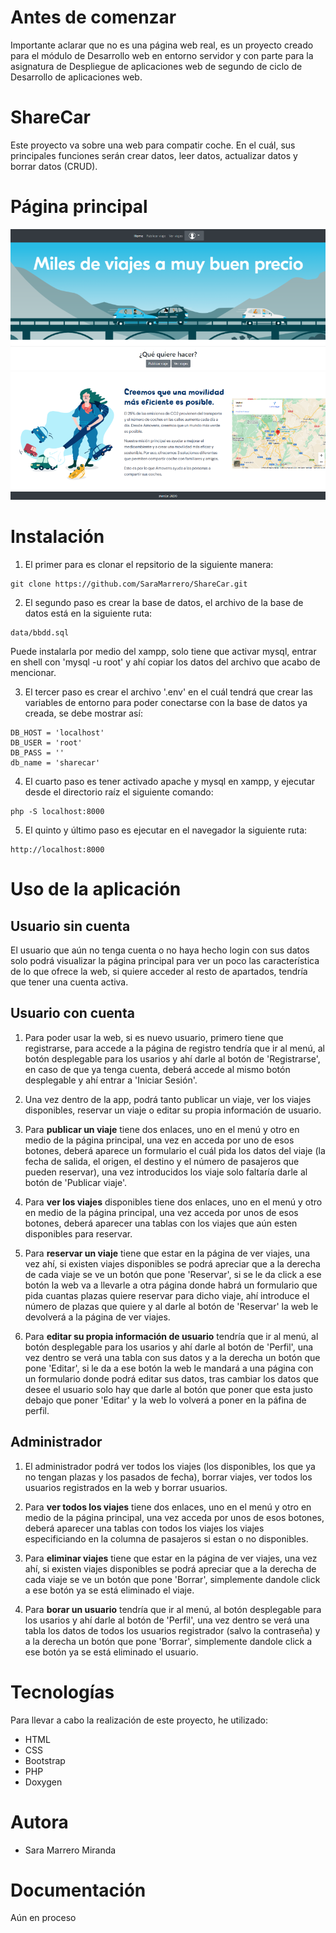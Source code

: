 # Antes de comenzar
Importante aclarar que no es una página web real, es un proyecto creado para el módulo de Desarrollo web en entorno servidor y con parte para la asignatura de Despliegue de aplicaciones web de segundo de ciclo de Desarrollo de aplicaciones web.

# ShareCar
Este proyecto va sobre una web para compatir coche. En el cuál, sus principales funciones serán crear datos, leer datos, actualizar datos y borrar datos (CRUD). 

# Página principal

![Pagina principal](./img/imgReadme/3.png)

# Instalación
1. El primer para es clonar el repsitorio de la siguiente manera:
```
git clone https://github.com/SaraMarrero/ShareCar.git
```

2. El segundo paso es crear la base de datos, el archivo de la base de datos está en la siguiente ruta:
```
data/bbdd.sql
```
Puede instalarla por medio del xampp, solo tiene que activar mysql, entrar en shell con 'mysql -u root' y ahí copiar los datos del archivo que acabo de mencionar.

3. El tercer paso es crear el archivo '.env' en el cuál tendrá que crear las variables de entorno para poder conectarse con la base de datos ya creada, se debe mostrar así:
```
DB_HOST = 'localhost'
DB_USER = 'root'
DB_PASS = ''
db_name = 'sharecar'
```

4. El cuarto paso es tener activado apache y mysql en xampp, y ejecutar desde el directorio raíz el siguiente comando:
```
php -S localhost:8000
```

5. El quinto y último paso es ejecutar en el navegador la siguiente ruta:
```
http://localhost:8000
```

# Uso de la aplicación
## Usuario sin cuenta
El usuario que aún no tenga cuenta o no haya hecho login con sus datos solo podrá visualizar la página principal para ver un poco las característica de lo que ofrece la web, si quiere acceder al resto de apartados, tendría que tener una cuenta activa. 

## Usuario con cuenta
1. Para poder usar la web, si es nuevo usuario, primero tiene que registrarse, para accede a la página de registro tendría que ir al menú, al botón desplegable para los usarios y ahí darle al botón de 'Registrarse', en caso de que ya tenga cuenta, deberá accede al mismo botón desplegable y ahí entrar a 'Iniciar Sesión'.

2. Una vez dentro de la app, podrá tanto publicar un viaje, ver los viajes disponibles, reservar un viaje o editar su propia información de usuario.

3. Para **publicar un viaje** tiene dos enlaces, uno en el menú y otro en medio de la página principal, una vez en acceda por uno de esos botones, deberá aparece un formulario el cuál pida los datos del viaje (la fecha de salida, el origen, el destino y el número de pasajeros que pueden reservar), una vez introducidos los viaje solo faltaría darle al botón de 'Publicar viaje'.

4. Para **ver los viajes** disponibles tiene dos enlaces, uno en el menú y otro en medio de la página principal, una vez acceda por unos de esos botones, deberá aparecer una tablas con los viajes que aún esten disponibles para reservar.

5. Para **reservar un viaje** tiene que estar en la página de ver viajes, una vez ahí, si existen viajes disponibles se podrá apreciar que a la derecha de cada viaje se ve un botón que pone 'Reservar', si se le da click a ese botón la web va a llevarle a otra página donde habrá un formulario que pida cuantas plazas quiere reservar para dicho viaje, ahí introduce el número de plazas que quiere y al darle al botón de 'Reservar' la web le devolverá a la página de ver viajes.

6. Para **editar su propia información de usuario** tendría que ir al menú, al botón desplegable para los usarios y ahí darle al botón de 'Perfil', una vez dentro se verá una tabla con sus datos y a la derecha un botón que pone 'Editar', si le da a ese botón la web le mandará a una página con un formulario donde podrá editar sus datos, tras cambiar los datos que desee el usuario solo hay que darle al botón que poner que esta justo debajo que poner 'Editar' y la web lo volverá a poner en la páfina de perfil.

## Administrador
1. El administrador podrá ver todos los viajes (los disponibles, los que ya no tengan plazas y los pasados de fecha), borrar viajes, ver todos los usuarios registrados en la web y borrar usuarios.

2. Para **ver todos los viajes** tiene dos enlaces, uno en el menú y otro en medio de la página principal, una vez acceda por unos de esos botones, deberá aparecer una tablas con todos los viajes los viajes especificiando en la columna de pasajeros si estan o no disponibles.

3. Para **eliminar viajes** tiene que estar en la página de ver viajes, una vez ahí, si existen viajes disponibles se podrá apreciar que a la derecha de cada viaje se ve un botón que pone 'Borrar', simplemente dandole click a ese botón ya se está eliminado el viaje.

4. Para **borar un usuario** tendría que ir al menú, al botón desplegable para los usarios y ahí darle al botón de 'Perfil', una vez dentro se verá una tabla los datos de todos los usuarios registrador (salvo la contraseña) y a la derecha un botón que pone 'Borrar', simplemente dandole click a ese botón ya se está eliminado el usuario.

# Tecnologías
Para llevar a cabo la realización de este proyecto, he utilizado:
* HTML
* CSS
* Bootstrap
* PHP
* Doxygen

# Autora
* Sara Marrero Miranda

# Documentación
<!-- 
[Documentacion con Doxygen](enlace) -->
Aún en proceso
